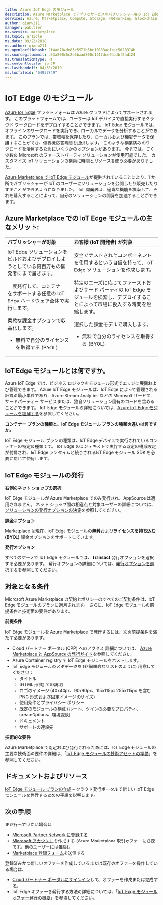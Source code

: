 ```yaml
---
title: Azure IoT Edge のモジュール
description: Azure Marketplace でアプリとサービスのパブリッシャー用の IoT Edge モジュールが提供されています。
services: Azure, Marketplace, Compute, Storage, Networking, Blockchain, IoT Edge module offer
author: qianw211
manager: pabutler
ms.service: marketplace
ms.topic: article
ms.date: 09/22/2018
ms.author: qianw211
ms.openlocfilehash: 9f4ad704de83e5971b5bc10083aefeec5d28374b
ms.sourcegitcommit: c53a800d6c2e5baad800c1247dce94bdbf2ad324
ms.translationtype: HT
ms.contentlocale: ja-JP
ms.lasthandoff: 04/30/2019
ms.locfileid: "64937849"
---
```

# <a name="iot-edge-modules"></a>IoT Edge のモジュール

[Azure IoT Edge](https://azure.microsoft.com/services/iot-edge/) プラットフォームは Azure クラウドによってサポートされます。  このプラットフォームでは、ユーザーは IoT  デバイスで直接実行するクラウド ワークロードをデプロイすることができます。  IoT Edge モジュールでは、オフラインのワークロードを実行でき、ローカルでデータを分析することができます。 このプランでは、帯域幅を保存したり、ローカルおよび機密データを保護することができ、低待機応答時間を提供します。  このような構築済みのワークロードを活用するためにいくつかのオプションがあります。 今までは、ごく少数の Microsoft のファーストパーティ  ソリューションが使用可能でした。  カスタマイズ IoT ソリューションの構築に時間とリソースを使う必要がありました。

[Azure Marketplace で IoT Edge モジュール](https://azuremarketplace.microsoft.com/marketplace/apps/category/internet-of-things?page=1)が提供されていることにより、1 か所でパブリッシャーが IoT のユーザーにソリューションを公開したり販売したりすることができるようになりました。 IoT 開発者は、適当な機能を検索して、それを購入することによって、自分のソリューションの開発を加速することができます。  

## <a name="key-benefits-of-iot-edge-modules-in-azure-marketplace"></a>Azure Marketplace での IoT Edge モジュールの主なメリット:

| **パブリッシャーが対象**    | **お客様 (IoT 開発者) が対象**  |
| :------------------- | :-------------------|
| IoT Edge ソリューションをビルドおよびデプロイしようとしている何百万もの開発者にまで届きます。  | 安全でテストされたコンポーネントを使用するという自信を持って、IoT Edge ソリューションを作成します。 |
| 一度発行して、コンテナーをサポートする任意の IoT Edge ハードウェア全体で実行します。 | 特定のニーズに応じてファーストおよびサード パーティの IoT Edge モジュールを検索し、デプロイすることによって市場に投入する時間を短縮します。 |
| 柔軟な課金オプションで収益化します。 <ul> <li> 無料で自分のライセンスを取得する (BYOL) </li> </ul> | 選択した課金モデルで購入します。 <ul> <li> 無料で自分のライセンスを取得する (BYOL) </li> </ul> |

## <a name="what-is-an-iot-edge-module"></a>IoT Edge モジュールとは何ですか。

Azure IoT Edge では、ビジネス ロジックをモジュール形式でエッジに展開および管理できます。 Azure IoT Edge モジュールは、IoT Edge によって管理される計算の最小単位であり、Azure Stream Analytics などの Microsoft サービス、サードパーティー サービスまたは、独自ソリューション固有のコードを含めることができます。 IoT Edge モジュールの詳細については、[Azure IoT Edge モジュールを理解する](https://docs.microsoft.com/azure/iot-edge/iot-edge-modules)を参照してください。

**コンテナー プランの種類と、IoT Edge モジュール プランの種類の違いは何ですか。**

IoT Edge モジュール プランの種類は、IoT Edge デバイスで実行されているコンテナーの特定の種類です。 IoT Edge のコンテキストで実行する既定の構成設定が付属され、IoT Edge ランタイムと統合されるIoT Edge モジュール SDK を必要に応じて使用します。

## <a name="publishing-your-iot-edge-module"></a>IoT Edge モジュールの発行

**右側のネット ショップの選択**

IoT Edge モジュールが Azure Marketplace でのみ発行され、AppSource は適用されません。  ネット ショップ間の相違点と対象ユーザーの詳細については、[ソリューションの発行オプションの決定](https://docs.microsoft.com/azure/marketplace/determine-your-listing-type)を参照してください。
 
**課金オプション**

Marketplace は現在、IoT Edge モジュールの**無料**および**ライセンスを持ち込む (BYOL)** 課金オプションをサポートしています。
 
**発行オプション**

すべてのケースで IoT Edge モジュールでは、**Transact** 発行オプションを選択する必要があります。  発行オプションの詳細については、[発行オプションを選択する](https://docs.microsoft.com/azure/marketplace/determine-your-listing-type)を参照してください。  

## <a name="eligibility-criteria"></a>対象となる条件

Microsoft Azure Marketplace の契約とポリシーのすべてのご契約条件は、IoT Edge モジュールのプランに適用されます。  さらに、IoT Edge モジュールの前提条件と技術面の要件があります。  

**前提条件**

IoT Edge モジュールを Azure Marketplace で発行するには、次の前提条件を満たす必要があります。

- Cloud パートナー ポータル (CPP) へのアクセス 詳細については、 [Azure Marketplace と AppSource の発行ガイド](https://docs.microsoft.com/azure/marketplace/marketplace-publishers-guide)を参照してください。
- Azure Container registry で IoT Edge モジュールをホストします。 
- IoT Edge モジュールのメタデータを (非網羅的なリストのように) 用意してください： 
    - タイトル
    - (HTML 形式) での説明
    - ロゴのイメージ (40x40px、90x90px、115x115px 255x115px を含むPNG 形式および固定イメージのサイズ)
    - 使用条件とプライバシー ポリシー
    - 既定のモジュールの構成 (ルート、ツインの必要なプロパティ、createOptions、環境変数)
    - ドキュメント
    - サポートの連絡先

**技術的な要件**

Azure Marketplace で認定および発行されるためには、IoT Edge モジュールの主要な技術面の要件の詳細は、「[IoT Edge モジュールの技術アセットの準備](https://docs.microsoft.com/azure/marketplace/cloud-partner-portal/iot-edge-module/cpp-create-technical-assets)」を参照してください。  

## <a name="documentation-and-resources"></a>ドキュメントおよびリソース

[IoT Edge モジュール プランの作成](https://docs.microsoft.com/azure/marketplace/cloud-partner-portal/iot-edge-module/cpp-create-offer) – クラウド発行ポータルで新しい IoT Edge モジュールを発行するための手順を説明します。

## <a name="next-steps"></a>次の手順

まだ行っていない場合は、

- [Microsoft Partner Network に登録する](https://partner.microsoft.com/membership)
- [Microsoft アカウント](https://account.microsoft.com/account/)を作成する (Azure Marketplace 取引オファーに必要です。他のユーザーには推奨)。
- [Marketplace 登録フォーム](https://azuremarketplace.microsoft.com/sell/signup)を送信する

登録済みかつ新しいオファーを作成しているまたは既存のオファーを操作している場合は、

- [Cloud パートナー ポータルにサインイン](https://cloudpartner.azure.com/)して、オファーを作成または完成する。
- IoT Edge オファーを発行する方法の詳細については、「[IoT Edge モジュール オファー発行の概要](https://docs.microsoft.com/azure/marketplace/cloud-partner-portal/iot-edge-module/cpp-offer-process-parts)」を参照してください。
